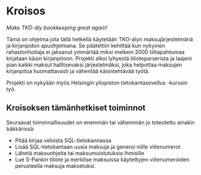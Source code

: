 # Kroisos
_Make TKO-äly bookkeeping great again!_

Tämä on ohjelma jota tällä hetkellä käytetään TKO-älyn maksujärjestelmänä ja kirjanpidon apuohjelmana. Se päätettiin kehittää kun nykyinen rahastonhoitaja ei jaksanut ymmärtää miksi melkein 2000 tilitapahtumaa kirjataan käsin kirjanpitoon. Projekti alkoi lyhyestä tilioteparserista ja laajeni pian kaikki maksut hallitsevaksi järjestelmäksi, joka helpottaa maksujen kirjanpitoa huomattavasti ja vähentää käsintehtävää työtä.

Projekti on nykyään myös Helsingin yliopiston tietokantasovellus -kurssin työ.

## Kroisoksen tämänhetkiset toiminnot
Seuraavat toiminnallisuudet on enemmän tai vähemmän jo toteutettu ainakin bäkkärissä:
* Pitää kirjaa veloista SQL-tietokannassa
* Lisää SQL-tietokantaan uusia maksuja ja generoi niille viitenumerot
* Lähetä maksuohjeita tai maksumuistutuksia ihmisille
* Lue S-Pankin tiliote ja merkitse maksuissa käytettyjen viitenumeroiden perusteella maksuja maksetuksi.
